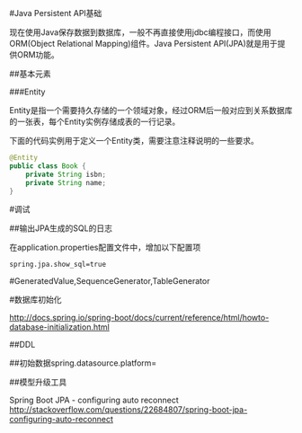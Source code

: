 #Java Persistent API基础

现在使用Java保存数据到数据库，一般不再直接使用jdbc编程接口，而使用ORM(Object Relational Mapping)组件。Java Persistent API(JPA)就是用于提供ORM功能。

##基本元素

###Entity

Entity是指一个需要持久存储的一个领域对象，经过ORM后一般对应到关系数据库的一张表，每个Entity实例存储成表的一行记录。

下面的代码实例用于定义一个Entity类，需要注意注释说明的一些要求。

```java
@Entity
public class Book {
    private String isbn;
    private String name;
}
```

#调试

##输出JPA生成的SQL的日志

在application.properties配置文件中，增加以下配置项

    spring.jpa.show_sql=true

#GeneratedValue,SequenceGenerator,TableGenerator

#数据库初始化

http://docs.spring.io/spring-boot/docs/current/reference/html/howto-database-initialization.html

##DDL

##初始数据spring.datasource.platform=

##模型升级工具

Spring Boot JPA - configuring auto reconnect
http://stackoverflow.com/questions/22684807/spring-boot-jpa-configuring-auto-reconnect
